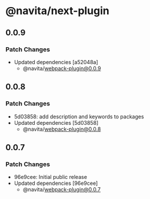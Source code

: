 # @navita/next-plugin

## 0.0.9

### Patch Changes

- Updated dependencies [a52048a]
  - @navita/webpack-plugin@0.0.9

## 0.0.8

### Patch Changes

- 5d03858: add description and keywords to packages
- Updated dependencies [5d03858]
  - @navita/webpack-plugin@0.0.8

## 0.0.7

### Patch Changes

- 96e9cee: Initial public release
- Updated dependencies [96e9cee]
  - @navita/webpack-plugin@0.0.7
